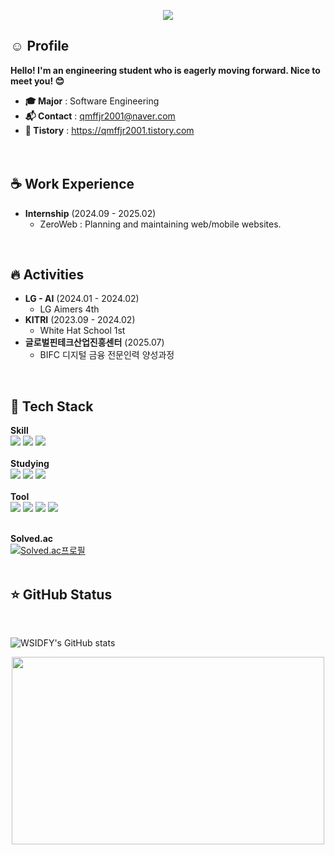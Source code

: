<p align='center'>
    <img src="https://capsule-render.vercel.app/api?type=waving&color=auto&height=300&section=header&text=Welcome!&fontSize=90&animation=fadeIn&fontAlignY=38&desc=You%20can%20view%20my%20profile%20here%20:D&descAlignY=51&descAlign=62"/>
</p>

## ☺️ Profile

<b>Hello! I'm an engineering student who is eagerly moving forward. Nice to meet you! 😊</b>
  
- <b>🎓 Major</b> : Software Engineering
- <b>📬 Contact</b> : qmffjr2001@naver.com
- <b>🐧 Tistory</b> : https://qmffjr2001.tistory.com
<br><br><br>

## ☕ Work Experience
- <b>Internship</b> (2024.09 - 2025.02)
    - ZeroWeb : Planning and maintaining web/mobile websites.
<br>

## 🔥 Activities
- <b>LG - AI</b> (2024.01 - 2024.02)
    - LG Aimers 4th
- <b>KITRI</b> (2023.09 - 2024.02)
    - White Hat School 1st
- <b>글로벌핀테크산업진흥센터</b> (2025.07)
    - BIFC 디지털 금융 전문인력 양성과정
<br>

## 💪 Tech Stack

<b>Skill</b>
<br>
  <img src="https://img.shields.io/badge/html5-E34F26?style=for-the-badge&logo=html5&logoColor=white">
  <img src="https://img.shields.io/badge/CSS3-1572B6?style=for-the-badge&logo=CSS3&logoColor=white">
  <img src="https://img.shields.io/badge/C-A8B9CC?style=for-the-badge&logo=c&logoColor=white">
<br><br>
<b>Studying</b>
<br>
  <img src="https://img.shields.io/badge/React-61DAFB?style=for-the-badge&logo=react&logoColor=white">
  <img src="https://img.shields.io/badge/JAVA-007396?style=for-the-badge&logo=java&logoColor=white"> 
  <img src="https://img.shields.io/badge/Python-3776AB.svg?&style=for-the-badge&logo=python&logoColor=white">
  <br><br>
  <b>Tool</b>
<br>
  <img src="https://img.shields.io/badge/PowerPoint-FF6600?style=for-the-badge&logo=PPT&logoColor=white">
    <img src="https://img.shields.io/badge/Figma-F24E1E?style=for-the-badge&logo=figma&logoColor=white">
  <img src="https://img.shields.io/badge/GitHub-181717?style=for-the-badge&logo=GitHub&logoColor=white">
  <img src="https://img.shields.io/badge/visualstudiocode-007ACC?style=for-the-badge&logo=visualstudiocode&logoColor=white">
<br><br>

  <b>Solved.ac</b>
  <br>
  [![Solved.ac프로필](http://mazassumnida.wtf/api/v2/generate_badge?boj=kim29845)](https://solved.ac/kim29845)
<br><br>
 
  ## ⭐ GitHub Status
  <br>
  
![WSIDFY's GitHub stats](https://github-readme-stats.vercel.app/api?username=WSIDFY&show_icons=true&theme=dracula)


<p align='center'>
<a href="https://www.gitanimals.org/en_US?utm_medium=image&utm_source=WSIDFY&utm_content=farm">
<img
  src="https://render.gitanimals.org/farms/WSIDFY"
  width="500"
  height="300"
/>
</a>
</p>


<!--
**WSIDFY/WSIDFY** is a ✨ _special_ ✨ repository because its `README.md` (this file) appears on your GitHub profile.

Here are some ideas to get you started:

- 🔭 I’m currently working on ...
- 🌱 I’m currently learning ...
- 👯 I’m looking to collaborate on ...
- 🤔 I’m looking for help with ...
- 💬 Ask me about ...
- 📫 How to reach me: ...
- 😄 Pronouns: ...
- ⚡ Fun fact: ...
-->
